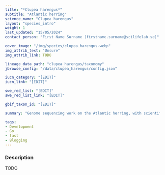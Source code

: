 ```yaml
---
title: "*Clupea harengus*"
subtitle: "Atlantic herring"
science_name: "Clupea harengus"
layout: "species_intro"
weight: 1
last_updated: "15/05/2024"
contact_person: "First Name Surname (firstname.surname@scilifelab.se)"

cover_image: "/img/species/clupea_harengus.webp"
img_attrib_text: "Unsure"
img_attrib_link: TODO

lineage_data_path: "clupea_harengus/taxonomy"
jbrowse_config: "/data/clupea_harengus/config.json"

iucn_category: "[EDIT]"
iucn_link: "[EDIT]"

swe_red_list: "[EDIT]"
swe_red_list_link: "[EDIT]"

gbif_taxon_id: "[EDIT]"

summary: "Genome sequencing work on the Atlantic herring, with scientific name Clupea harengus."

tags:
- Development
- Go
- fast
- Blogging
---
```


### Description

TODO
